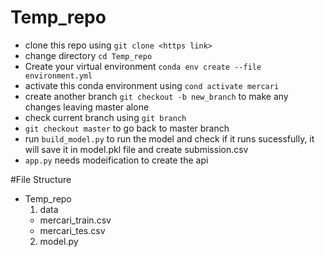 # Temp_repo
- clone this repo using `git clone <https link>`
- change directory `cd Temp_repo`
- Create your virtual environment `conda env create --file environment.yml`
- activate this conda environment using `cond activate mercari`
- create another branch `git checkout -b new_branch` to make any changes leaving master alone
- check current branch using `git branch`
- `git checkout master` to go back to master branch
- run `build_model.py` to run the model and check if it runs sucessfully,  it will save it in model.pkl file and create submission.csv
- `app.py` needs modeification to create the api

#File Structure
- Temp_repo
  1. data
    - mercari_train.csv
    - mercari_tes.csv
  2. model.py
